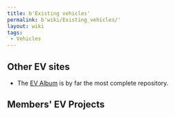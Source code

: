 ```yaml
---
title: b'Existing vehicles'
permalink: b'wiki/Existing_vehicles/'
layout: wiki
tags:
 - Vehicles
---
```


Other EV sites
--------------

-   The [EV Album](http://www.austinev.org/evalbum/) is by far the most
    complete repository.

Members' EV Projects
--------------------
